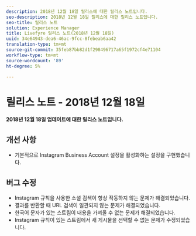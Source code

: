 ```yaml
---
description: 2018년 12월 18일 릴리스에 대한 릴리스 노트입니다.
seo-description: 2018년 12월 18일 릴리스에 대한 릴리스 노트입니다.
seo-title: 릴리스 노트
solution: Experience Manager
title: Livefyre 릴리스 노트(2018년 12월 18일)
uuid: 34e64943-dea6-46ac-9fcc-8febeab6aa42
translation-type: tm+mt
source-git-commit: 35feb87bb82d1f298496717a65f1972cf4e71104
workflow-type: tm+mt
source-wordcount: '89'
ht-degree: 5%

---
```



# 릴리스 노트 - 2018년 12월 18일

**2018년 12월 18일 업데이트에 대한 릴리스 노트입니다.**

## 개선 사항

* 기본적으로 Instagram Business Account 설정을 활성화하는 설정을 구현했습니다.

## 버그 수정

* Instagram 규칙을 사용한 소셜 검색이 항상 작동하지 않는 문제가 해결되었습니다.
* 결과를 반환할 때 URL 검색이 일관되지 않는 문제가 해결되었습니다.
* 한국어 문자가 있는 스트림이 내용을 가져올 수 없는 문제가 해결되었습니다.
* Instagram 규칙이 있는 스트림에서 새 게시물을 선택할 수 없는 문제가 수정되었습니다.
